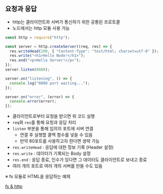 ## 요청과 응답

- http는 클라이언트와 서버가 통신하기 위한 공통된 프로토콜
- 노드에서는 http 모듈 사용 가능

```js
const http = require("http");

const server = http.createServer((req, res) => {
  res.writeHead(200, { "Content-Type": "text/html; charset=utf-8" });
  res.write("<h1>Hello Node!</h1>");
  res.end("<p>Hello Server!</p>");
});
server.listen(8080);

server.on("listening", () => {
  console.log("8080 port waiting...");
});

server.on("error", (error) => {
  console.error(error);
});
```

- 클라이언트로부터 요청을 받으면 위 코드 실행
- `req`와 `res`를 통해 요청과 응답 처리
- `listen` 부분을 통해 임의의 포트에 서버 연결
  - 연결 후 실행할 콜백 함수를 넣을 수 있음
  - 만약 80포트를 사용하고자 한다면 생략 가능
- `res.writeHead` : 응답에 대한 정보 기록 (Header 설정)
- `res.write` : 데이터가 기록되는 Body 설정
- `res.end` : 응답 종료, 인수가 있다면 그 데이터도 클라이언트로 보내고 종료
- 여러 개의 포트로 여러 개의 서버를 만들 수도 있음

※ fs 모듈로 HTML을 응답하는 예제

[fs & http](https://github.com/nmin11/Node.js-masterbook/blob/main/http/server2.js)
